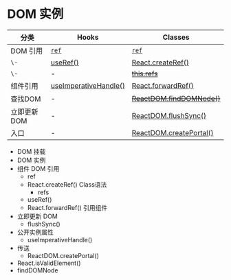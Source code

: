 # DOM 实例

分类 | Hooks | Classes
---|---|---
DOM 引用 | [`ref`](https://zh-hans.react.dev/learn/referencing-values-with-refs) | [`ref`](https://zh-hans.react.dev/learn/referencing-values-with-refs)
`\-` | [useRef()](https://zh-hans.react.dev/reference/react/useRef) | [React.createRef()](https://zh-hans.react.dev/reference/react/createRef)
`\-` | - | [~~this.refs~~](https://zh-hans.legacy.reactjs.org/docs/refs-and-the-dom.html#legacy-api-string-refs)
组件引用 | [useImperativeHandle()](https://zh-hans.react.dev/reference/react/useImperativeHandle) | [React.forwardRef()](https://zh-hans.react.dev/reference/react/forwardRef#forwardref)
查找DOM | - | [~~ReactDOM.findDOMNode()~~](https://zh-hans.react.dev/reference/react-dom/findDOMNode)
立即更新DOM | - | [ReactDOM.flushSync()](https://zh-hans.react.dev/reference/react-dom/flushSync)
入口 | - | [ReactDOM.createPortal()](https://zh-hans.react.dev/reference/react-dom/createPortal)

- DOM 挂载
- DOM 实例
- 组件 DOM 引用
  - ref
  - React.createRef()  Class语法
    - refs
  - useRef()
  - React.forwardRef() 引用组件
- 立即更新 DOM
  - flushSync()
- 公开实例属性
  - useImperativeHandle()
- 传送
  - ReactDOM.createPortal()
- React.isValidElement()
- findDOMNode